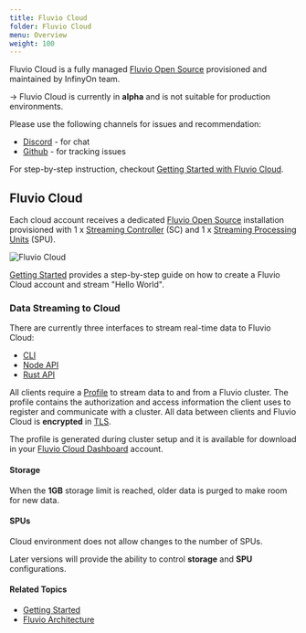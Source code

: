 ```yaml
---
title: Fluvio Cloud
folder: Fluvio Cloud
menu: Overview
weight: 100
---
```


Fluvio Cloud is a fully managed <a href="Github https://github.com/infinyon/fluvio/" target="_blank">Fluvio Open Source</a> provisioned and maintained by InfinyOn team. 

-> Fluvio Cloud is currently in **alpha** and is not suitable for production environments.

Please use the following channels for issues and recommendation:

* <a href="https://discordapp.com/invite/bBG2dTz" target="_blank">Discord</a> - for chat
* <a href="https://github.com/infinyon/fluvio/issues" target="_blank">Github</a> - for tracking issues

For step-by-step instruction, checkout [Getting Started with Fluvio Cloud](/docs/getting-started/fluvio-cloud).

## Fluvio Cloud

Each cloud account receives a dedicated  <a href="https://github.com/infinyon/fluvio" target="_blank">Fluvio Open Source</a> installation provisioned with 1 x [Streaming Controller](/docs/architecture/sc) (SC) and 1 x [Streaming Processing Units](/docs/architecture/spu) (SPU). 

<img src="fluvio-cloud/fluvio-cloud.svg"
     alt="Fluvio Cloud"
     style="justify: center; max-width: 360px" />

[Getting Started](/docs/getting-started) provides a step-by-step guide on how to create a Fluvio Cloud account and stream "Hello World". 


### Data Streaming to Cloud

There are currently three interfaces to stream real-time data to Fluvio Cloud:
* [CLI](/docs/cli-reference)
* <a href="https://infinyon.github.io/fluvio-client-node/" target="_blank">Node API</a>
* <a href="https://docs.rs/fluvio/" target="_blank">Rust API</a>

All clients require a [Profile](/docs/cli/profiles) to stream data to and from a Fluvio cluster. The profile contains the authorization and access information the client uses to register and communicate with a cluster. All data between clients and Fluvio Cloud is **encrypted** in <a href="https://en.wikipedia.org/wiki/Transport_Layer_Security" target="_blank">TLS</a>.

The profile is generated during cluster setup and it is available for download in your <a href="https://cloud.fluvio.io" target="_blank">Fluvio Cloud Dashboard</a> account.

#### Storage 

When the **1GB** storage limit is reached, older data is purged to make room for new data.

#### SPUs 
Cloud environment does not allow changes to the number of SPUs. 

Later versions will provide the ability to control **storage** and **SPU** configurations.


#### Related Topics
* [Getting Started](/docs/getting-started)
* [Fluvio Architecture](/docs/architecture)